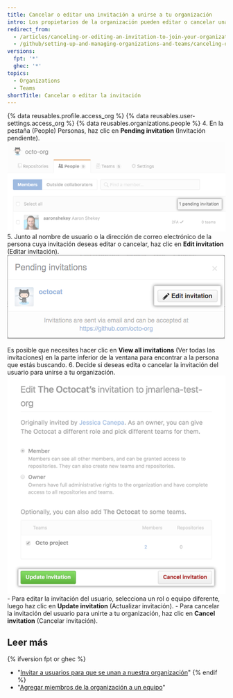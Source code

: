 ```yaml
---
title: Cancelar o editar una invitación a unirse a tu organización
intro: Los propietarios de la organización pueden editar o cancelar una invitación para convertirte en miembro de tu organización en cualquier momento antes de que el usuario acepte.
redirect_from:
  - /articles/canceling-or-editing-an-invitation-to-join-your-organization
  - /github/setting-up-and-managing-organizations-and-teams/canceling-or-editing-an-invitation-to-join-your-organization
versions:
  fpt: '*'
  ghec: '*'
topics:
  - Organizations
  - Teams
shortTitle: Cancelar o editar la invitación
---
```


{% data reusables.profile.access_org %}
{% data reusables.user-settings.access_org %}
{% data reusables.organizations.people %}
4. En la pestaña (People) Personas, haz clic en **Pending invitation** (Invitación pendiente). ![Enlace a invitación pendiente](/assets/images/help/organizations/pending-invitation-link.png)
5. Junto al nombre de usuario o la dirección de correo electrónico de la persona cuya invitación deseas editar o cancelar, haz clic en **Edit invitation** (Editar invitación). ![Botón Edit invitation (Editar invitación)](/assets/images/help/organizations/edit-invitation-button.png)

 Es posible que necesites hacer clic en **View all invitations** (Ver todas las invitaciones) en la parte inferior de la ventana para encontrar a la persona que estás buscando.
6. Decide si deseas edita o cancelar la invitación del usuario para unirse a tu organización. ![Botones Update invitation (Actualizar invitación) y Cancel invitation (Cancelar invitación)](/assets/images/help/organizations/update-cancel-invitation-buttons-for-dotcom-and-2.8.png)
    - Para editar la invitación del usuario, selecciona un rol o equipo diferente, luego haz clic en **Update invitation** (Actualizar invitación).
    - Para cancelar la invitación del usuario para unirte a tu organización, haz clic en **Cancel invitation** (Cancelar invitación).

## Leer más

{% ifversion fpt or ghec %}
- "[Invitar a usuarios para que se unan a nuestra organización](/articles/inviting-users-to-join-your-organization)"
{% endif %}
- "[Agregar miembros de la organización a un equipo](/articles/adding-organization-members-to-a-team)"
